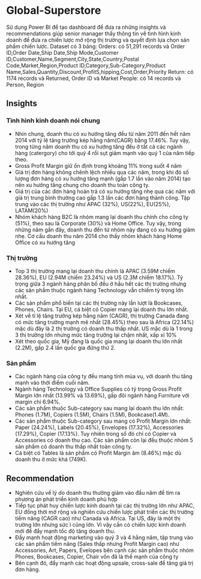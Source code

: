 # Global-Superstore
Sử dụng Power BI để tạo dashboard để đưa ra những insights và recommendations giúp senior manager thấy thông tin về tình hình kinh doanh để đưa ra chiến lược mở rộng thị trường và quyết định lựa chọn sản phẩm chiến lược.
Dataset có 3 bảng:
Orders: có 51,291 records và Order ID,Order Date,Ship Date,Ship Mode,Customer ID,Customer,Name,Segment,City,State,Country,Postal Code,Market,Region,Product ID,Category,Sub-Category,Product Name,Sales,Quantity,Discount,ProfitS,hipping,Cost,Order,Priority
Return: có 1174 records và Returned, Order iD và Market
People: có 14 records và Person, Region
## Insights	
### Tình hình kinh doanh nói chung	
- Nhìn chung, doanh thu có xu hướng tăng đều từ năm 2011 đến hết năm 2014 với tỷ lệ tăng trưởng kép hằng năm(CAGR) bằng 17.46%. Tuy vậy, trong từng năm doanh thu có xu hướng tăng đều ở tất cả các ngành hàng (catergory) cho tới quý 4 rồi sụt giảm mạnh vào quý 1 của năm tiếp theo.
- Gross Profit Margin giữ ổn định trong khoảng 11% trong suốt 4 năm
- Giá trị đơn hàng không chênh lệch nhiều qua các năm, trong khi đó số lượng đơn hàng có xu hướng tăng mạnh (gấp 1.7 lần vào năm 2014) tạo nên xu hướng tăng chung cho doanh thu toàn công ty.
- Giá trị của các đơn hàng hoàn trả có xu hướng tăng nhẹ qua các năm với giá trị trung bình thường cao gấp 1.3 lần các đơn hàng thành công. Tập trung vào các thị trường như APAC (32%), US(22%), EU(25%), LATAM(20%)
- Nhóm khách hàng B2C là nhóm mang lại doanh thu chính cho công ty (51%), theo sau là Corporate (30%) và Home Office. Tuy vậy, trong những năm gần đây, doanh thu đến từ nhóm này đang có xu hướng giảm nhẹ. Cơ cấu doanh thu năm 2014 cho thấy nhóm khách hàng Home Office có xu hướng tăng
	
### Thị trường	
- Top 3 thị trường mang lại doanh thu chính là APAC (3.59M chiếm 28.36%), EU (2.94M chiếm 23.24%) và US (2.3M chiếm 18.17%). Tỷ trọng giữa 3 ngành hàng phân bố đều ở hầu hết các thị trường nhưng các sản phẩm thuộc ngành hàng Technology vẫn chiếm tỷ trọng lớn nhất.
- Các sản phẩm phổ biến tại các thị trường này lần lượt là Bookcases, Phones, Chairs. Tại EU, cá biệt có Copier mang lại doanh thu lớn nhất.
- Xét về tỉ lệ tăng trưởng kép hằng năm (CAGR), thị trường Canada đang có mức tăng trưởng mạnh mẽ nhất (28.45%) theo sau là Africa (22.14%) mặc dù đây là 2 thị trường có doanh thu thấp nhất. US mặc dù là 1 trong 3 thị trường lớn nhưng mức tăng trưởng lại chậm nhất, xấp xỉ 10%
- Xét theo quốc gia, Mỹ đang là quốc gia mang lại doanh thu lớn nhất (2.2M), gấp 2.4 lần quốc gia đứng thứ 2.

### Sản phẩm	
- Các ngành hàng của công ty đều mang tính mùa vụ, với doanh thu tăng mạnh vào thời điểm cuối năm.
- Ngành hàng Technology và Office Supplies có tỷ trọng Gross Profit Margin lớn nhất (13.99% và 13.69%), gấp đôi ngành hàng Furniture với margin chỉ 6.94%.
- Các sản phẩm thuộc Sub-category sau mang lại doanh thu lớn nhất: Phones (1.7M), Copiers (1.5M), Chairs (1.5M), Bookcase(1.4M).
- Các sản phẩm thuộc Sub-category sau mang có Profit Margin lớn nhất: Paper (24.24%), Labels (20.45%), Envelopes (17.32%), Accessories (17.29%), Copier (17.13%). Tuy nhiên trong số đó chỉ có Copier và Accessories có doanh thu cao. Các sản phẩm còn lại đều thuộc nhóm 5 sản phẩm có doanh thu thấp nhất toàn công ty.
- Cá biệt có Tables là sản phẩm có Profit Margin âm (8.46%) mặc dù doanh thu ở mức khá (749K).
	
## Recommendation	
- Nghiên cứu về lý do doanh thu thường giảm vào đầu năm để tìm ra phương án phát triển kinh doanh phù hợp
- Tiếp tục phát huy chiến lược kinh doanh tại các thị trường lớn như APAC, EU đồng thời mở rộng và nghiên cứu chiến lược phát triển các thị trường tiềm năng (CAGR cao) như Canada và Africa. Tại US, đây là một thị trường lớn nhưng sức ì cũng lớn. Vì vậy cần có chiến lược kinh doanh mới để đẩy mạnh tốc độ tăng doanh thu.
- Đẩy mạnh hoạt động marketing vào quý 3 và 4 hằng năm, tập trung vào các sản phẩm tiềm năng (Sales thấp nhưng Profit Margin cao) như Accessories, Art, Papers, Evelopes bên cạnh các sản phẩm thuộc nhóm Phones, Bookcases, Copier, Chair vốn đã là thế mạnh của công ty
- Bên cạnh đó, đẩy mạnh các hoạt động upsale, cross-sale để tăng giá trị đơn hàng.
